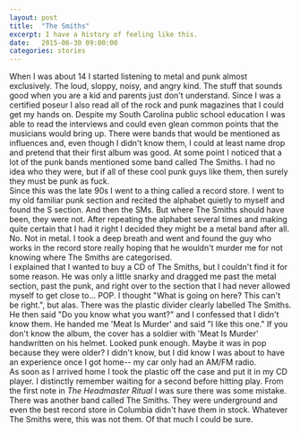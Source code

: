 ```yaml
---
layout: post
title:  "The Smiths"
excerpt: I have a history of feeling like this.
date:   2015-06-30 09:00:00
categories: stories
---
```

When I was about 14 I started listening to metal and punk almost exclusively. The loud, sloppy, noisy, and angry kind. The stuff that sounds good when you are a kid and parents just don't understand. Since I was a certified poseur I also read all of the rock and punk magazines that I could get my hands on. Despite my South Carolina public school education I was able to read the interviews and could even glean common points that the musicians would bring up. There were bands that would be mentioned as influences and, even though I didn't know them, I could at least name drop and pretend that their first album was good. At some point I noticed that a lot of the punk bands mentioned some band called The Smiths. I had no idea who they were, but if all of these cool punk guys like them, then surely they must be punk as fuck.  
Since this was the late 90s I went to a thing called a record store. I went to my old familiar punk section and recited the alphabet quietly to myself and found the S section. And then the SMs. But where The Smiths should have been, they were not. After repeating the alphabet several times and making quite certain that I had it right I decided they might be a metal band after all. No. Not in metal. I took a deep breath and went and found the guy who works in the record store really hoping that he wouldn't murder me for not knowing where The Smiths are categorised.  
I explained that I wanted to buy a CD of The Smiths, but I couldn't find it for some reason. He was only a little snarky and dragged me past the metal section, past the punk, and right over to the section that I had never allowed myself to get close to... POP. I thought "What is going on here? This can't be right.", but alas. There was the plastic divider clearly labelled The Smiths. He then said "Do you know what you want?" and I confessed that I didn't know them. He handed me 'Meat Is Murder' and said "I like this one." If you don't know the album, the cover has a soldier with 'Meat Is Murder' handwritten on his helmet. Looked punk enough. Maybe it was in pop because they were older? I didn't know, but I did know I was about to have an experience once I got home-- my car only had an AM/FM radio.  
As soon as I arrived home I took the plastic off the case and put it in my CD player. I distinctly remember waiting for a second before hitting play. From the first note in *The Headmaster Ritual* I was sure there was some mistake. There was another band called The Smiths. They were underground and even the best record store in Columbia didn't have them in stock.  Whatever The Smiths were, this was not them. Of that much I could be sure.  
